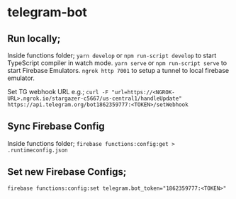 # telegram-bot

## Run locally;
Inside functions folder;
`yarn develop` or `npm run-script develop` to start TypeScript compiler in watch mode.
`yarn serve` or `npm run-script serve` to start Firebase Emulators.
`ngrok http 7001` to setup a tunnel to local firebase emulator.

Set TG webhook URL e.g.;
`curl -F "url=https://<NGROK-URL>.ngrok.io/stargazer-c5667/us-central1/handleUpdate" https://api.telegram.org/bot1862359777:<TOKEN>/setWebhook`

## Sync Firebase Config
Inside functions folder;
`firebase functions:config:get > .runtimeconfig.json`

## Set new Firebase Configs;
`firebase functions:config:set telegram.bot_token="1862359777:<TOKEN>"`

